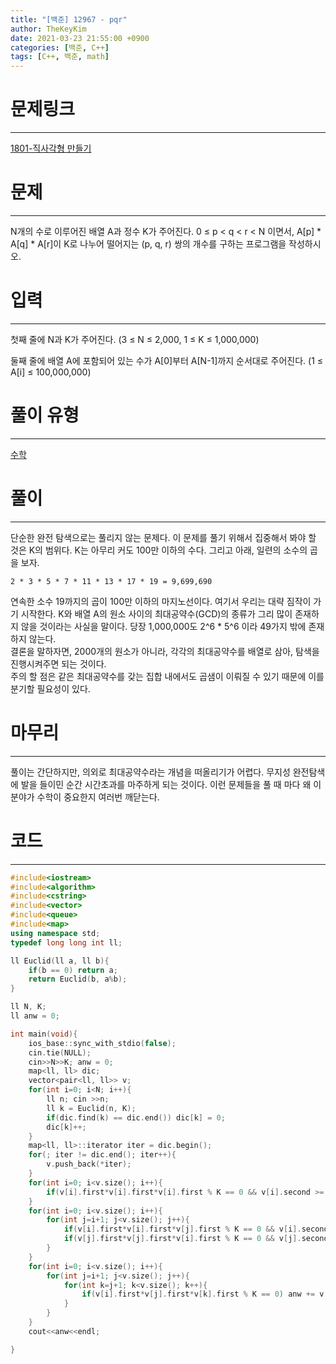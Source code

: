 ```yaml
---
title: "[백준] 12967 - pqr"
author: TheKeyKim
date: 2021-03-23 21:55:00 +0900
categories: [백준, C++]
tags: [C++, 백준, math]
---
```


# 문제링크
***
[1801-직사각형 만들기](https://www.acmicpc.net/problem/12967)
# 문제
***
<p>N개의 수로 이루어진 배열 A과 정수 K가 주어진다. 0 ≤ p &lt; q &lt; r &lt; N 이면서, A[p] * A[q] * A[r]이 K로 나누어 떨어지는 (p, q, r) 쌍의 개수를 구하는 프로그램을 작성하시오.</p>

# 입력
********************************
<div id="problem_input" class="problem-text">
					<p>첫째 줄에 N과 K가 주어진다. (3 ≤ N ≤ 2,000, 1 ≤ K ≤ 1,000,000)</p>

<p>둘째 줄에 배열 A에 포함되어 있는 수가 A[0]부터 A[N-1]까지 순서대로 주어진다. (1 ≤ A[i] ≤ 100,000,000)</p>

</div>

# 풀이 유형
***
[수학](/tags/)

# 풀이
***
단순한 완전 탐색으로는 풀리지 않는 문제다. 이 문제를 풀기 위해서 집중해서 봐야 할 것은 K의 범위다. K는 아무리 커도 100만 이하의 수다. 그리고 아래, 일련의 소수의 곱을 보자.
```
2 * 3 * 5 * 7 * 11 * 13 * 17 * 19 = 9,699,690
```
연속한 소수 19까지의 곱이 100만 이하의 마지노선이다. 여기서 우리는 대략 짐작이 가기 시작한다. K와 배열 A의 원소 사이의 최대공약수(GCD)의 종류가 그리 많이 존재하지 않을 것이라는 사실을 말이다. 당장 1,000,000도 2^6 * 5^6 이라 49가지 밖에 존재하지 않는다. <br>
결론을 말하자면, 2000개의 원소가 아니라, 각각의 최대공약수를 배열로 삼아, 탐색을 진행시켜주면 되는 것이다. <br>
주의 할 점은 같은 최대공약수를 갖는 집합 내에서도 곱샘이 이뤄질 수 있기 때문에 이를 분기할 필요성이 있다. 

# 마무리
***
풀이는 간단하지만, 의외로 최대공약수라는 개념을 떠올리기가 어렵다. 무지성 완전탐색에 발을 들이민 순간 시간초과를 마주하게 되는 것이다. 이런 문제들을 풀 때 마다 왜 이 분야가 수학이 중요한지 여러번 깨닫는다. 

# 코드
***
```c++
#include<iostream>
#include<algorithm>
#include<cstring>
#include<vector>
#include<queue>
#include<map>
using namespace std;
typedef long long int ll;

ll Euclid(ll a, ll b){
    if(b == 0) return a;
    return Euclid(b, a%b);
}

ll N, K;
ll anw = 0;

int main(void){
    ios_base::sync_with_stdio(false);
    cin.tie(NULL);
    cin>>N>>K; anw = 0;
    map<ll, ll> dic;
    vector<pair<ll, ll>> v;
    for(int i=0; i<N; i++){
        ll n; cin >>n;
        ll k = Euclid(n, K);
        if(dic.find(k) == dic.end()) dic[k] = 0;
        dic[k]++;
    }
    map<ll, ll>::iterator iter = dic.begin();
    for(; iter != dic.end(); iter++){
        v.push_back(*iter);
    }
    for(int i=0; i<v.size(); i++){
        if(v[i].first*v[i].first*v[i].first % K == 0 && v[i].second >= 3) anw += (v[i].second-2)*(v[i].second-1)*(v[i].second)/6;
    }
    for(int i=0; i<v.size(); i++){
        for(int j=i+1; j<v.size(); j++){
            if(v[i].first*v[i].first*v[j].first % K == 0 && v[i].second >= 2) anw += (v[i].second-1)*(v[i].second)*(v[j].second)/2;
            if(v[j].first*v[j].first*v[i].first % K == 0 && v[j].second >= 2) anw += (v[j].second-1)*(v[j].second)*(v[i].second)/2;
        }
    }
    for(int i=0; i<v.size(); i++){
        for(int j=i+1; j<v.size(); j++){
            for(int k=j+1; k<v.size(); k++){
                if(v[i].first*v[j].first*v[k].first % K == 0) anw += v[i].second*v[j].second*v[k].second;
            }
        }
    }
    cout<<anw<<endl;

}
```

